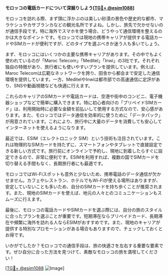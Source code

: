 **モロッコの電話カードについて深掘りしよう[[TG💪+ @esim1088](https://t.me/s/esim1088)]**

モロッコを訪れる際、まず頭に浮かぶのは美しい砂漠の景色や歴史的な都市、マラケシュやカサブランカなどの観光名所ですよね。しかし、旅先で欠かせないのが通信手段です。特に海外でスマホを使う場合、どうやって通信環境を整えるのかは大きなポイントです。モロッコでは現地の携帯キャリアが提供する電話カードやSIMカードが便利ですが、どのタイプを選ぶべきか迷う人も多いでしょう。

まず、モロッコにはいくつかの主要な携帯キャリアがあります。その中でもよく使われているのが「Maroc Telecom」「Meditel」「Inwi」の3社です。それぞれ独自の特徴があり、旅行者にも使いやすいプランを提供しています。例えば、Maroc Telecomは広範なネットワークを誇り、田舎から都会まで安定した通信環境を提供しています。一方、MeditelやInwiは都市部での高速通信に定評があり、SNSや動画視聴なども快適に行えます。

これらのキャリアのSIMカードや電話カードは、空港や街中のコンビニ、電子機器ショップなどで簡単に購入できます。特に初心者向けの「プリペイドSIMカード」は、利用開始時に必要な金額を前払いして使用する方式なので、安心感があります。また、モロッコではデータ通信を効率的に使うために「データパック」が用意されています。これにより、旅行中に大量のデータを消費しても安心してインターネットを使えるようになります。

最近では、ESIM（エレクトロニック SIM）という技術も注目されています。これは物理的なSIMカードを持たずに、スマートフォンやタブレットで直接設定できる新しい方式です。旅行前にオンラインで予約し、現地に到着したらすぐに設定できるので、非常に便利です。ESIMを利用すれば、複数の国でSIMカードを切り替える手間もなく、長期旅行者にも最適です。

モロッコではWi-Fiスポットも意外と少ないため、携帯電話のデータ通信が欠かせません。カフェやレストラン、ホテルでもWi-Fiが使える場所はありますが、安定していないことも多いため、自分のSIMカードを持ち歩くことが推奨されます。また、現地のSIMカードを使えば、地元の人々とのコミュニケーションもスムーズに行えます。

最後に、モロッコの電話カードやSIMカードを選ぶ際には、自分の旅のスタイルに合ったプランを選ぶことが重要です。短期滞在ならプリペイドカード、長期滞在や頻繁に海外を訪れる人ならESIMがおすすめです。また、現地のキャリアが提供する特別なプロモーションがある場合もありますので、チェックしておくとお得です。

いかがでしたか？モロッコでの通信手段は、旅の快適さを左右する重要な要素です。ぜひ自分に合った方法を見つけて、素敵なモロッコの旅を満喫してください！

[[TG💪+ @esim1088](https://t.me/s/esim1088) ![Image](https://i.postimg.cc/Y0z9fWf4/image.png)]